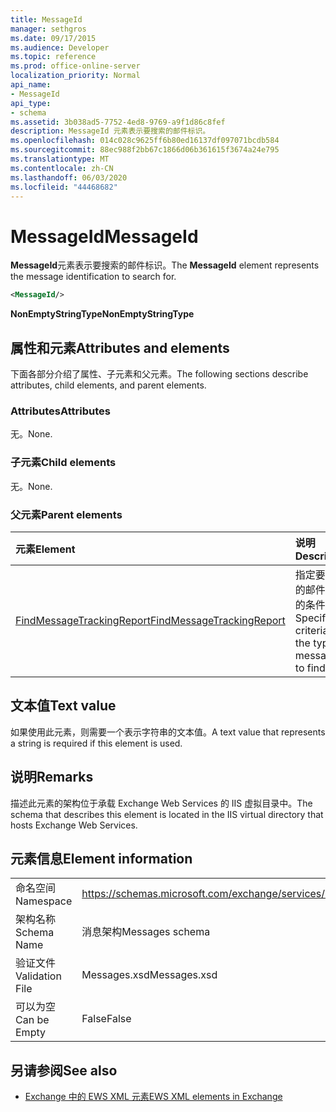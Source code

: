 ```yaml
---
title: MessageId
manager: sethgros
ms.date: 09/17/2015
ms.audience: Developer
ms.topic: reference
ms.prod: office-online-server
localization_priority: Normal
api_name:
- MessageId
api_type:
- schema
ms.assetid: 3b038ad5-7752-4ed8-9769-a9f1d86c8fef
description: MessageId 元素表示要搜索的邮件标识。
ms.openlocfilehash: 014c028c9625ff6b80ed16137df097071bcdb584
ms.sourcegitcommit: 88ec988f2bb67c1866d06b361615f3674a24e795
ms.translationtype: MT
ms.contentlocale: zh-CN
ms.lasthandoff: 06/03/2020
ms.locfileid: "44468682"
---
```

# <a name="messageid"></a><span data-ttu-id="69bc5-103">MessageId</span><span class="sxs-lookup"><span data-stu-id="69bc5-103">MessageId</span></span>

<span data-ttu-id="69bc5-104">**MessageId**元素表示要搜索的邮件标识。</span><span class="sxs-lookup"><span data-stu-id="69bc5-104">The **MessageId** element represents the message identification to search for.</span></span> 
  
```XML
<MessageId/>
```

 <span data-ttu-id="69bc5-105">**NonEmptyStringType**</span><span class="sxs-lookup"><span data-stu-id="69bc5-105">**NonEmptyStringType**</span></span>
## <a name="attributes-and-elements"></a><span data-ttu-id="69bc5-106">属性和元素</span><span class="sxs-lookup"><span data-stu-id="69bc5-106">Attributes and elements</span></span>

<span data-ttu-id="69bc5-107">下面各部分介绍了属性、子元素和父元素。</span><span class="sxs-lookup"><span data-stu-id="69bc5-107">The following sections describe attributes, child elements, and parent elements.</span></span>
  
### <a name="attributes"></a><span data-ttu-id="69bc5-108">Attributes</span><span class="sxs-lookup"><span data-stu-id="69bc5-108">Attributes</span></span>

<span data-ttu-id="69bc5-109">无。</span><span class="sxs-lookup"><span data-stu-id="69bc5-109">None.</span></span>
  
### <a name="child-elements"></a><span data-ttu-id="69bc5-110">子元素</span><span class="sxs-lookup"><span data-stu-id="69bc5-110">Child elements</span></span>

<span data-ttu-id="69bc5-111">无。</span><span class="sxs-lookup"><span data-stu-id="69bc5-111">None.</span></span>
  
### <a name="parent-elements"></a><span data-ttu-id="69bc5-112">父元素</span><span class="sxs-lookup"><span data-stu-id="69bc5-112">Parent elements</span></span>

|<span data-ttu-id="69bc5-113">**元素**</span><span class="sxs-lookup"><span data-stu-id="69bc5-113">**Element**</span></span>|<span data-ttu-id="69bc5-114">**说明**</span><span class="sxs-lookup"><span data-stu-id="69bc5-114">**Description**</span></span>|
|:-----|:-----|
|[<span data-ttu-id="69bc5-115">FindMessageTrackingReport</span><span class="sxs-lookup"><span data-stu-id="69bc5-115">FindMessageTrackingReport</span></span>](findmessagetrackingreport.md) <br/> |<span data-ttu-id="69bc5-116">指定要查找的邮件类型的条件。</span><span class="sxs-lookup"><span data-stu-id="69bc5-116">Specifies criteria for the types of messages to find.</span></span>  <br/> |
   
## <a name="text-value"></a><span data-ttu-id="69bc5-117">文本值</span><span class="sxs-lookup"><span data-stu-id="69bc5-117">Text value</span></span>

<span data-ttu-id="69bc5-118">如果使用此元素，则需要一个表示字符串的文本值。</span><span class="sxs-lookup"><span data-stu-id="69bc5-118">A text value that represents a string is required if this element is used.</span></span>
  
## <a name="remarks"></a><span data-ttu-id="69bc5-119">说明</span><span class="sxs-lookup"><span data-stu-id="69bc5-119">Remarks</span></span>

<span data-ttu-id="69bc5-120">描述此元素的架构位于承载 Exchange Web Services 的 IIS 虚拟目录中。</span><span class="sxs-lookup"><span data-stu-id="69bc5-120">The schema that describes this element is located in the IIS virtual directory that hosts Exchange Web Services.</span></span>
  
## <a name="element-information"></a><span data-ttu-id="69bc5-121">元素信息</span><span class="sxs-lookup"><span data-stu-id="69bc5-121">Element information</span></span>

|||
|:-----|:-----|
|<span data-ttu-id="69bc5-122">命名空间</span><span class="sxs-lookup"><span data-stu-id="69bc5-122">Namespace</span></span>  <br/> |https://schemas.microsoft.com/exchange/services/2006/messages  <br/> |
|<span data-ttu-id="69bc5-123">架构名称</span><span class="sxs-lookup"><span data-stu-id="69bc5-123">Schema Name</span></span>  <br/> |<span data-ttu-id="69bc5-124">消息架构</span><span class="sxs-lookup"><span data-stu-id="69bc5-124">Messages schema</span></span>  <br/> |
|<span data-ttu-id="69bc5-125">验证文件</span><span class="sxs-lookup"><span data-stu-id="69bc5-125">Validation File</span></span>  <br/> |<span data-ttu-id="69bc5-126">Messages.xsd</span><span class="sxs-lookup"><span data-stu-id="69bc5-126">Messages.xsd</span></span>  <br/> |
|<span data-ttu-id="69bc5-127">可以为空</span><span class="sxs-lookup"><span data-stu-id="69bc5-127">Can be Empty</span></span>  <br/> |<span data-ttu-id="69bc5-128">False</span><span class="sxs-lookup"><span data-stu-id="69bc5-128">False</span></span>  <br/> |
   
## <a name="see-also"></a><span data-ttu-id="69bc5-129">另请参阅</span><span class="sxs-lookup"><span data-stu-id="69bc5-129">See also</span></span>



- [<span data-ttu-id="69bc5-130">Exchange 中的 EWS XML 元素</span><span class="sxs-lookup"><span data-stu-id="69bc5-130">EWS XML elements in Exchange</span></span>](ews-xml-elements-in-exchange.md)

